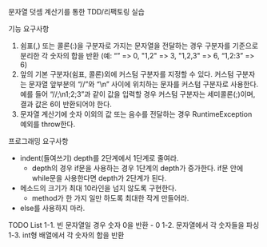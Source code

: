 문자열 덧셈 계산기를 통한 TDD/리팩토링 실습

기능 요구사항
1. 쉼표(,) 또는 콜론(:)을 구분자로 가지는 문자열을 전달하는 경우 구분자를 기준으로 분리한 각 숫자의 합을 반환 
   (예: “” => 0, "1,2" => 3, "1,2,3" => 6, “1,2:3” => 6)
2. 앞의 기본 구분자(쉼표, 콜론)외에 커스텀 구분자를 지정할 수 있다. 커스텀 구분자는 문자열 앞부분의 “//”와 “\n” 사이에 위치하는 문자를 커스텀 구분자로 사용한다. 
   예를 들어 “//;\n1;2;3”과 같이 값을 입력할 경우 커스텀 구분자는 세미콜론(;)이며, 결과 값은 6이 반환되어야 한다.
3. 문자열 계산기에 숫자 이외의 값 또는 음수를 전달하는 경우 RuntimeException 예외를 throw한다.

프로그래밍 요구사항
- indent(들여쓰기) depth를 2단계에서 1단계로 줄여라. 
  - depth의 경우 if문을 사용하는 경우 1단계의 depth가 증가한다. if문 안에 while문을 사용한다면 depth가 2단계가 된다.
- 메소드의 크기가 최대 10라인을 넘지 않도록 구현한다.
  - method가 한 가지 일만 하도록 최대한 작게 만들어라.
- else를 사용하지 마라.

TODO List
1-1. 빈 문자열일 경우 숫자 0을 반환 - 0
1-2. 문자열에서 각 숫자들을 파싱
1-3. int형 배열에서 각 숫자의 합을 반환

